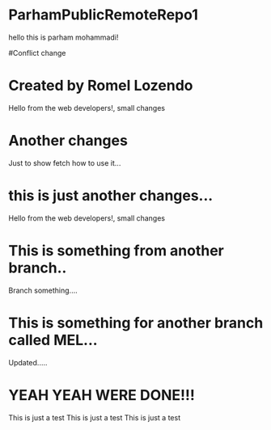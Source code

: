# ParhamPublicRemoteRepo1
hello this is parham mohammadi!

#Conflict change

# Created by Romel Lozendo
Hello from the web developers!, small changes

# Another changes
Just to show fetch how to use it...

# this is just another changes...
Hello from the web developers!, small changes


# This is something from another branch..
Branch something....


# This is something for another branch called MEL...
Updated.....


# YEAH YEAH WERE DONE!!!
This is just a test This is just a test This is just a test
